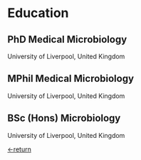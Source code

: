 <h1>Education</h1>

<h2>PhD Medical Microbiology</h2>

University of Liverpool, United Kingdom

<h2>MPhil Medical Microbiology</h2>

University of Liverpool, United Kingdom

<h2>BSc (Hons) Microbiology</h2>

University of Liverpool, United Kingdom

[<-return](./)
